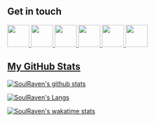 ## Get in touch

<a href = "mailto:madalinaeleonora.gheorghe@gmail.com">
  <img src="https://logodownload.org/wp-content/uploads/2018/03/gmail-logo-16.png" width="auto" height="50px"> 

<a target="_blank" href="https://www.linkedin.com/in/madalinaeleonorag/">
  <img src="https://nepa.com/wp-content/uploads/2017/09/linkedin-logo.png" width="auto" height="50px"> 

<a target="_blank" href="https://github.com/soulraven">
  <img src="https://1000logos.net/wp-content/uploads/2018/11/GitHub-logo.png" width="auto" height="50px"> 

<a target="_blank" href="https://www.instagram.com/soulraventnt/">
  <img src="https://upload.wikimedia.org/wikipedia/commons/thumb/e/e7/Instagram_logo_2016.svg/1200px-Instagram_logo_2016.svg.png" width="auto" height="50px"> 

<a target="_blank" href="https://www.facebook.com/tntsoulraven/">
  <img src="https://www.facebook.com/images/fb_icon_325x325.png" width="auto" height="50px"> 

<a target="_blank" href="https://www.paypal.com/paypalme/tntsoulraven">
  <img src="https://upload.wikimedia.org/wikipedia/commons/a/a4/Paypal_2014_logo.png" width="auto" height="50px"> 

## My GitHub Stats
[![SoulRaven's github stats](https://github-readme-stats.vercel.app/api?username=soulraven&count_private=true&show_icons=true&show_owner=true&theme=darcula)](https://github.com/anuraghazra/github-readme-stats)

[![SoulRaven's Langs](https://github-readme-stats.vercel.app/api/top-langs/?username=soulraven&theme=darcula)](https://github.com/anuraghazra/github-readme-stats)

[![SoulRaven's wakatime stats](https://github-readme-stats.vercel.app/api/wakatime?username=soulraven&theme=darcula)](https://github.com/anuraghazra/github-readme-stats)

